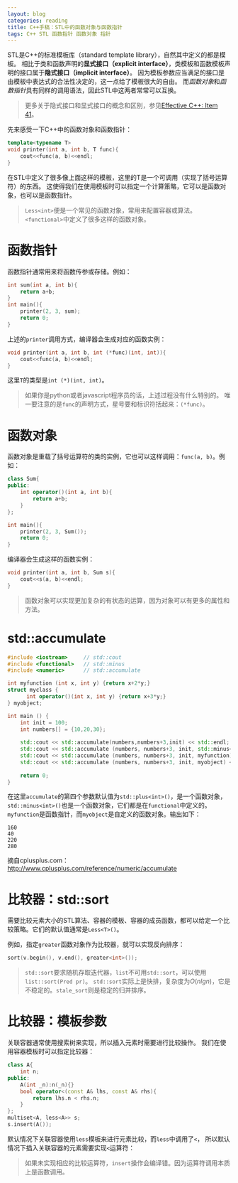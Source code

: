 ```yaml
---
layout: blog 
categories: reading
title: C++手稿：STL中的函数对象与函数指针
tags: C++ STL 函数指针 函数对象 指针
---
```


STL是C++的标准模板库（standard template library），自然其中定义的都是模板。
相比于类和函数声明的**显式接口（explicit interface）**，类模板和函数模板声明的接口属于**隐式接口（implicit interface）**。
因为模板参数应当满足的接口是由模板中表达式的合法性决定的，这一点给了模板很大的自由。
而*函数对象*和*函数指针*具有同样的调用语法，因此STL中这两者常常可以互换。

> 更多关于隐式接口和显式接口的概念和区别，参见[Effective C++: Item 41][item41]。

先来感受一下C++中的函数对象和函数指针：

```cpp
template<typename T>
void printer(int a, int b, T func){
    cout<<func(a, b)<<endl;
}
```

在STL中定义了很多像上面这样的模板，这里的T是一个可调用（实现了括号运算符）的东西。
这使得我们在使用模板时可以指定一个计算策略，它可以是函数对象，也可以是函数指针。

> `Less<int>`便是一个常见的函数对象，常用来配置容器或算法。`<functional>`中定义了很多这样的函数对象。

# 函数指针

函数指针通常用来将函数传参或存储。例如：

```cpp
int sum(int a, int b){
    return a+b;
}
int main(){
    printer(2, 3, sum);
    return 0;
}
```

上述的`printer`调用方式，编译器会生成对应的函数实例：

```cpp
void printer(int a, int b, int (*func)(int, int)){
    cout<<func(a, b)<<endl;
}
```

这里`T`的类型是`int (*)(int, int)`。

> 如果你是python或者javascript程序员的话，上述过程没有什么特别的。
> 唯一要注意的是`func`的声明方式，星号要和标识符括起来：`(*func)`。

# 函数对象

函数对象是重载了括号运算符的类的实例，它也可以这样调用：`func(a, b)`。例如：

```cpp
class Sum{
public:
    int operator()(int a, int b){
        return a+b;
    }
};

int main(){
    printer(2, 3, Sum());
    return 0;
}
```

编译器会生成这样的函数实例：

```cpp
void printer(int a, int b, Sum s){
    cout<<s(a, b)<<endl;
}
```

> 函数对象可以实现更加复杂的有状态的运算，因为对象可以有更多的属性和方法。

<!--more-->

# std::accumulate

```cpp
#include <iostream>     // std::cout
#include <functional>   // std::minus
#include <numeric>      // std::accumulate

int myfunction (int x, int y) {return x+2*y;}
struct myclass {
	  int operator()(int x, int y) {return x+3*y;}
} myobject;

int main () {
    int init = 100;
    int numbers[] = {10,20,30};
  
    std::cout << std::accumulate(numbers,numbers+3,init) << std::endl;
    std::cout << std::accumulate (numbers, numbers+3, init, std::minus<int>()) << std::endl;
    std::cout << std::accumulate (numbers, numbers+3, init, myfunction) << std::endl;
    std::cout << std::accumulate (numbers, numbers+3, init, myobject) << std::endl;
  
    return 0;
}
```

在这里`accumulate`的第四个参数默认值为`std::plus<int>()`，是一个函数对象，
`std::minus<int>()`也是一个函数对象，它们都是在`functional`中定义的。
`myfunction`是函数指针，而`myobject`是自定义的函数对象。输出如下：

```
160
40
220
280
```

摘自cplusplus.com： http://www.cplusplus.com/reference/numeric/accumulate

# 比较器：std::sort

需要比较元素大小的STL算法、容器的模板、容器的成员函数，都可以给定一个比较策略。它们的默认值通常是`Less<T>()`。

例如，指定`greater`函数对象作为比较器，就可以实现反向排序：

```cpp
sort(v.begin(), v.end(), greater<int>());
```

> `std::sort`要求随机存取迭代器，`list`不可用`std::sort`，可以使用`list::sort(Pred pr)`。
> `std::sort`实际上是快排，复杂度为$O(n lgn)$，它是不稳定的。`stale_sort`则是稳定的归并排序。

# 比较器：模板参数

关联容器通常使用搜索树来实现，所以插入元素时需要进行比较操作。
我们在使用容器模板时可以指定比较器：

```cpp
class A{
    int n;
public:
    A(int _n):n(_n){}
    bool operator<(const A& lhs, const A& rhs){
        return lhs.n < rhs.n;
    }
};
multiset<A, less<A>> s;
s.insert(A());
```

默认情况下关联容器使用`less`模板来进行元素比较，而`less`中调用了`<`，
所以默认情况下插入关联容器的元素需要实现`<`运算符：


> 如果未实现相应的比较运算符，`insert`操作会编译错。因为运算符调用本质上是函数调用。

[deque]: http://www.cplusplus.com/reference/deque/deque/
[list]: http://www.cplusplus.com/reference/list/list/
[queue]: http://www.cplusplus.com/reference/queue/queue
[priority_queue]: http://www.cplusplus.com/reference/queue/priority_queue/
[vector]: http://www.cplusplus.com/reference/vector/vector
[set]: http://www.cplusplus.com/reference/set/set
[multiset]: http://www.cplusplus.com/reference/set/multiset
[map]: http://www.cplusplus.com/reference/map/map
[multimap]: http://www.cplusplus.com/reference/map/multimap/
[stack]: http://www.cplusplus.com/reference/stack/stack
[item41]: /2015/09/08/effective-cpp-41.html

